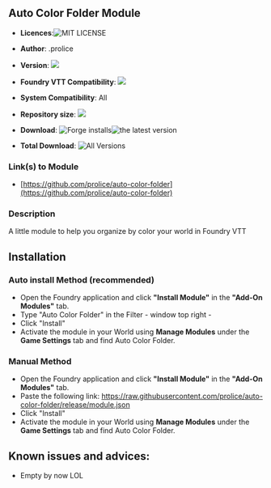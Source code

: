 
## Auto Color Folder Module
* **Licences**:![MIT LICENSE](https://img.shields.io/github/license/prolice/auto-color-folder)

* **Author**: .prolice
* **Version**: ![](https://img.shields.io/badge/auto--color--folder-v1.3.2-green)
* **Foundry VTT Compatibility**: ![](https://img.shields.io/badge/Foundry-v11-informational)
* **System Compatibility**: All
* **Repository size**: ![](https://img.shields.io/github/repo-size/prolice/auto-color-folder)
* **Download**: ![Forge installs](https://img.shields.io/badge/dynamic/json?label=Forge%20Installs&query=package.installs&suffix=%25&url=https%3A%2F%2Fforge-vtt.com%2Fapi%2Fbazaar%2Fpackage%2FautoColorFolder)![the latest version](https://img.shields.io/github/downloads/prolice/auto-color-folder/latest/total)

* **Total Download**: ![All Versions](https://img.shields.io/github/downloads/prolice/auto-color-folder/total) 
 
### Link(s) to Module
* [https://github.com/prolice/auto-color-folder](https://github.com/prolice/auto-color-folder)

### Description 
A little module to help you organize by color your world in Foundry VTT

## Installation
### Auto install Method (recommended)
* Open the Foundry application and click **"Install Module"** in the **"Add-On Modules"** tab.
* Type "Auto Color Folder" in the Filter - window top right - 
* Click "Install"
* Activate the module in your World using **Manage Modules** under the **Game Settings** tab and find Auto Color Folder.

### Manual Method
* Open the Foundry application and click **"Install Module"** in the **"Add-On Modules"** tab.
* Paste the following link: https://raw.githubusercontent.com/prolice/auto-color-folder/release/module.json
* Click "Install" 
* Activate the module in your World using **Manage Modules** under the **Game Settings** tab and find Auto Color Folder.

## Known issues and advices:
* Empty by now LOL
